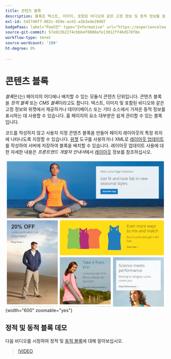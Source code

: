 ```yaml
---
title: 콘텐츠 블록
description: 블록은 텍스트, 이미지, 포함된 비디오와 같은 고정 정보 및 동적 정보를 표시하는 데 사용될 수 있다.
exl-id: 545740f7-802c-459e-acd1-a3b3ede29d07
badgePaas: label="PaaS만" type="Informative" url="https://experienceleague.adobe.com/ko/docs/commerce/user-guides/product-solutions" tooltip="Adobe Commerce 온 클라우드 프로젝트(Adobe 관리 PaaS 인프라) 및 온프레미스 프로젝트에만 적용됩니다."
source-git-commit: 57a913b21f4cbbb4f0800afe13012ff46d578f8e
workflow-type: tm+mt
source-wordcount: '199'
ht-degree: 0%

---
```


# 콘텐츠 블록

_블록_&#x200B;은(는) 페이지의 어디에나 배치할 수 있는 모듈식 콘텐츠 단위입니다. 콘텐츠 블록을 _정적 블록_ 또는 _CMS 블록_&#x200B;이라고도 합니다. 텍스트, 이미지 및 포함된 비디오와 같은 고정 정보와 위젯에서 제공하거나 데이터베이스 또는 기타 소스에서 가져온 동적 정보를 표시하는 데 사용할 수 있습니다. 홈 페이지의 요소 대부분은 쉽게 관리할 수 있는 블록입니다.

코드를 작성하지 않고 사용자 지정 콘텐츠 블록을 만들어 페이지 레이아웃의 특정 위치에 나타나도록 지정할 수 있습니다. [위젯](widget-static-block.md) 도구를 사용하거나 XML로 [레이아웃 업데이트](layout-updates.md)를 작성하여 서버에 저장하여 블록을 배치할 수 있습니다. 레이아웃 업데이트 사용에 대한 자세한 내용은 _프론트엔드 개발자 안내서_&#x200B;에서 [레이아웃][1] 정보를 참조하십시오.

![샘플 상점 홈 페이지의 블록](./assets/storefront-blocks-home-page.png){width="600" zoomable="yes"}

## 정적 및 동적 블록 데모

다음 비디오를 시청하여 정적 및 [동적 블록](dynamic-blocks.md)에 대해 알아보십시오.

>[!VIDEO](https://video.tv.adobe.com/v/343783?quality=12&learn=on)

[1]: https://developer.adobe.com/commerce/frontend-core/guide/layouts/
